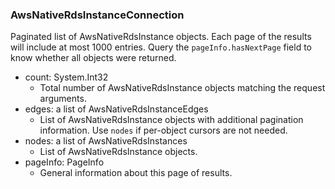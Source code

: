 ### AwsNativeRdsInstanceConnection
Paginated list of AwsNativeRdsInstance objects. Each page of the results will include at most 1000 entries. Query the `pageInfo.hasNextPage` field to know whether all objects were returned.

- count: System.Int32
  - Total number of AwsNativeRdsInstance objects matching the request arguments.
- edges: a list of AwsNativeRdsInstanceEdges
  - List of AwsNativeRdsInstance objects with additional pagination information. Use `nodes` if per-object cursors are not needed.
- nodes: a list of AwsNativeRdsInstances
  - List of AwsNativeRdsInstance objects.
- pageInfo: PageInfo
  - General information about this page of results.
